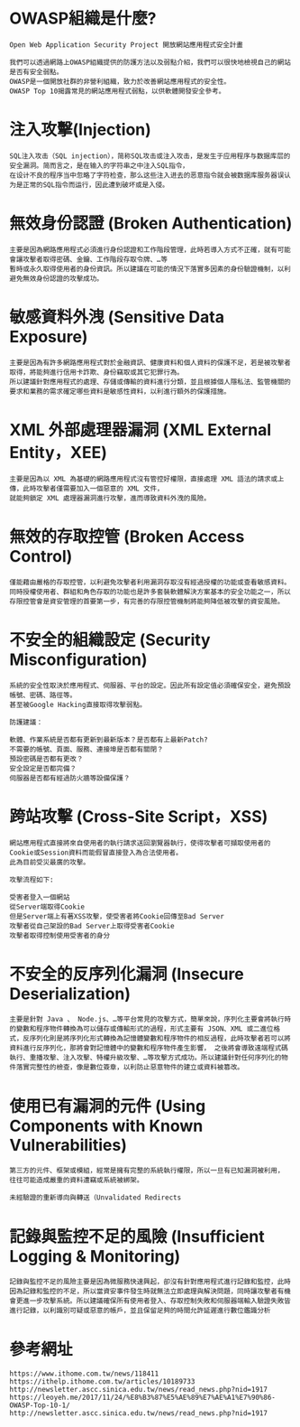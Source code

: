 # OWASP組織是什麼?
```
Open Web Application Security Project 開放網站應用程式安全計畫

我們可以透過網路上OWASP組織提供的防護方法以及弱點介紹，我們可以很快地檢視自己的網站是否有安全弱點。
OWASP是一個開放社群的非營利組織，致力於改善網站應用程式的安全性。
OWASP Top 10揭露常見的網站應用程式弱點，以供軟體開發安全參考。

```
# 注入攻擊(Injection)
```
SQL注入攻击（SQL injection），简称SQL攻击或注入攻击，是发生于应用程序与数据库层的安全漏洞。简而言之，是在输入的字符串之中注入SQL指令，
在设计不良的程序当中忽略了字符检查，那么这些注入进去的恶意指令就会被数据库服务器误认为是正常的SQL指令而运行，因此遭到破坏或是入侵。
```
# 無效身份認證 (Broken Authentication)
```
主要是因為網路應用程式必須進行身份認證和工作階段管理，此時若導入方式不正確，就有可能會讓攻擊者取得密碼、金鑰、工作階段存取令牌、…等
暫時或永久取得使用者的身份資訊。所以建議在可能的情況下落實多因素的身份驗證機制，以利避免無效身份認證的攻擊成功。
```
# 敏感資料外洩 (Sensitive Data Exposure)
```
主要是因為有許多網路應用程式對於金融資訊、健康資料和個人資料的保護不足，若是被攻擊者取得，將能夠進行信用卡詐欺、身份竊取或其它犯罪行為。
所以建議針對應用程式的處理、存儲或傳輸的資料進行分類，並且根據個人隱私法、監管機關的要求和業務的需求確定哪些資料是敏感性資料，以利進行額外的保護措施。
```
# XML 外部處理器漏洞 (XML External Entity，XEE)
```
主要是因為以 XML 為基礎的網路應用程式沒有管控好權限，直接處理 XML 語法的請求或上傳，此時攻擊者僅需要加入一個惡意的 XML 文件，
就能夠鎖定 XML 處理器漏洞進行攻擊，進而導致資料外洩的風險。
```
# 無效的存取控管 (Broken Access Control)
```
僅能藉由嚴格的存取控管，以利避免攻擊者利用漏洞存取沒有經過授權的功能或查看敏感資料。同時授權使用者、群組和角色存取的功能也是許多套裝軟體解決方案基本的安全功能之一，所以存限控管會是資安管理的首要第一步，有完善的存限控管機制將能夠降低被攻擊的資安風險。
```
# 不安全的組織設定 (Security Misconfiguration)
```
系統的安全性取決於應用程式、伺服器、平台的設定。因此所有設定值必須確保安全，避免預設帳號、密碼、路徑等。
甚至被Google Hacking直接取得攻擊弱點。

防護建議：

軟體、作業系統是否都有更新到最新版本？是否都有上最新Patch?
不需要的帳號、頁面、服務、連接埠是否都有關閉？
預設密碼是否都有更改？
安全設定是否都完備？
伺服器是否都有經過防火牆等設備保護？ 
```
# 跨站攻擊 (Cross-Site Script，XSS)
```
網站應用程式直接將來自使用者的執行請求送回瀏覽器執行，使得攻擊者可擷取使用者的Cookie或Session資料而能假冒直接登入為合法使用者。
此為目前受災最廣的攻擊。

攻擊流程如下:

受害者登入一個網站
從Server端取得Cookie
但是Server端上有著XSS攻擊，使受害者將Cookie回傳至Bad Server
攻擊者從自己架設的Bad Server上取得受害者Cookie
攻擊者取得控制使用受害者的身分
```
# 不安全的反序列化漏洞 (Insecure Deserialization)
```
主要是針對 Java 、 Node.js、…等平台常見的攻擊方式，簡單來說，序列化主要會將執行時的變數和程序物件轉換為可以儲存或傳輸形式的過程，形式主要有 JSON、XML 或二進位格式，反序列化則是將序列化形式轉換為記憶體變數和程序物件的相反過程，此時攻擊者若可以將資料進行反序列化，那將會對記憶體中的變數和程序物件產生影響， 之後將會導致遠端程式碼執行、重播攻擊、注入攻擊、特權升級攻擊、…等攻擊方式成功。所以建議針對任何序列化的物件落實完整性的檢查，像是數位簽章，以利防止惡意物件的建立或資料被篡改。
```
# 使用已有漏洞的元件 (Using Components with Known Vulnerabilities)
```
第三方的元件、框架或模組，經常是擁有完整的系統執行權限，所以一旦有已知漏洞被利用，
往往可能造成嚴重的資料遭竊或系統被綁架。

未經驗證的重新導向與轉送（Unvalidated Redirects
```
# 記錄與監控不足的風險 (Insufficient Logging & Monitoring)
```
記錄與監控不足的風險主要是因為微服務快速興起，卻沒有針對應用程式進行記錄和監控，此時因為記錄和監控的不足，所以當資安事件發生時就無法立即處理與解決問題，同時讓攻擊者有機會更進一步攻擊系統。所以建議確保所有使用者登入、存取控制失敗和伺服器端輸入驗證失敗皆進行記錄，以利識別可疑或惡意的帳戶，並且保留足夠的時間允許延遲進行數位鑑識分析
```
# 參考網址
```
https://www.ithome.com.tw/news/118411
https://ithelp.ithome.com.tw/articles/10189733
http://newsletter.ascc.sinica.edu.tw/news/read_news.php?nid=1917
https://leoyeh.me/2017/11/24/%E8%B3%87%E5%AE%89%E7%AE%A1%E7%90%86-OWASP-Top-10-1/
http://newsletter.ascc.sinica.edu.tw/news/read_news.php?nid=1917
```
